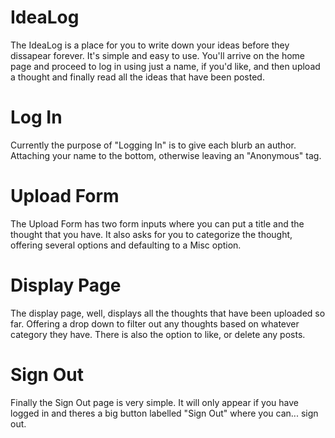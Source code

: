 
# IdeaLog

The IdeaLog is a place for you to write down your ideas before they dissapear forever. It's simple and easy to use. You'll arrive on the home page and proceed to log in using just a name, if you'd like, and then upload a thought and finally read all the ideas that have been posted.

# Log In

Currently the purpose of "Logging In" is to give each blurb an author. Attaching your name to the bottom, otherwise leaving an "Anonymous" tag.

# Upload Form

The Upload Form has two form inputs where you can put a title and the thought that you have. It also asks for you to categorize the thought, offering several options and defaulting to a Misc option. 

# Display Page 

The display page, well, displays all the thoughts that have been uploaded so far. Offering a drop down to filter out any thoughts based on whatever category they have. There is also the option to like, or delete any posts. 

# Sign Out

Finally the Sign Out page is very simple. It will only appear if you have logged in and theres a big button labelled "Sign Out" where you can... sign out. 
